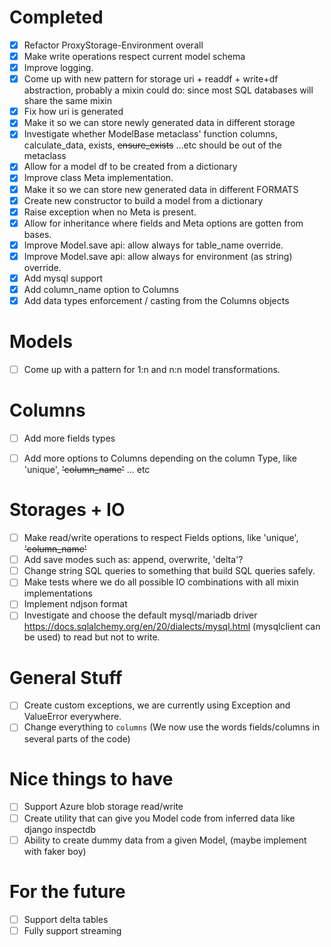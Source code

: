 # Completed
- [x] Refactor ProxyStorage-Environment overall
- [x] Make write operations respect current model schema
- [x] Improve logging.
- [x] Come up with new pattern for storage uri + readdf + write+df abstraction, probably a mixin
  could do: since most SQL databases will share the same mixin
- [x] Fix how uri is generated
- [x] Make it so we can store newly generated data in different storage
- [x] Investigate whether ModelBase metaclass' function columns, calculate_data, exists,
  ~~ensure_exists~~ ...etc should be out of the metaclass
- [x] Allow for a model df to be created from a dictionary
- [x] Improve class Meta implementation.
- [x] Make it so we can store new generated data in different FORMATS
- [x] Create new constructor to build a model from a dictionary
- [x] Raise exception when no Meta is present.
- [x] Allow for inheritance where fields and Meta options are gotten from bases.
- [x] Improve Model.save api: allow always for table_name override.
- [x] Improve Model.save api: allow always for environment (as string) override.
- [x] Add mysql support
- [x] Add column_name option to Columns
- [x] Add data types enforcement / casting from the Columns objects

# Models
- [ ] Come up with a pattern for 1:n and n:n model transformations.

# Columns
- [ ] Add more fields types
- [ ] Add more options to Columns depending on the column Type, like 'unique',  ~~'column_name'~~
... etc


# Storages + IO
- [ ] Make read/write operations to respect Fields options, like 'unique', ~~'column_name'~~
- [ ] Add save modes such as: append, overwrite, 'delta'?
- [ ] Change string SQL queries to something that build SQL queries safely.
- [ ] Make tests where we do all possible IO combinations with all mixin implementations
- [ ] Implement ndjson format
- [ ] Investigate and choose the default mysql/mariadb driver https://docs.sqlalchemy.org/en/20/dialects/mysql.html (mysqlclient can be used)
to read but not to write.

# General Stuff
- [ ] Create custom exceptions, we are currently using Exception and ValueError everywhere. 
- [ ] Change everything to `columns` (We now use the words fields/columns in several parts of the code)

# Nice things to have
- [ ] Support Azure blob storage read/write
- [ ] Create utility that can give you Model code from inferred data like django inspectdb
- [ ] Ability to create dummy data from a given Model, (maybe implement with faker boy)

# For the future
- [ ] Support delta tables
- [ ] Fully support streaming
